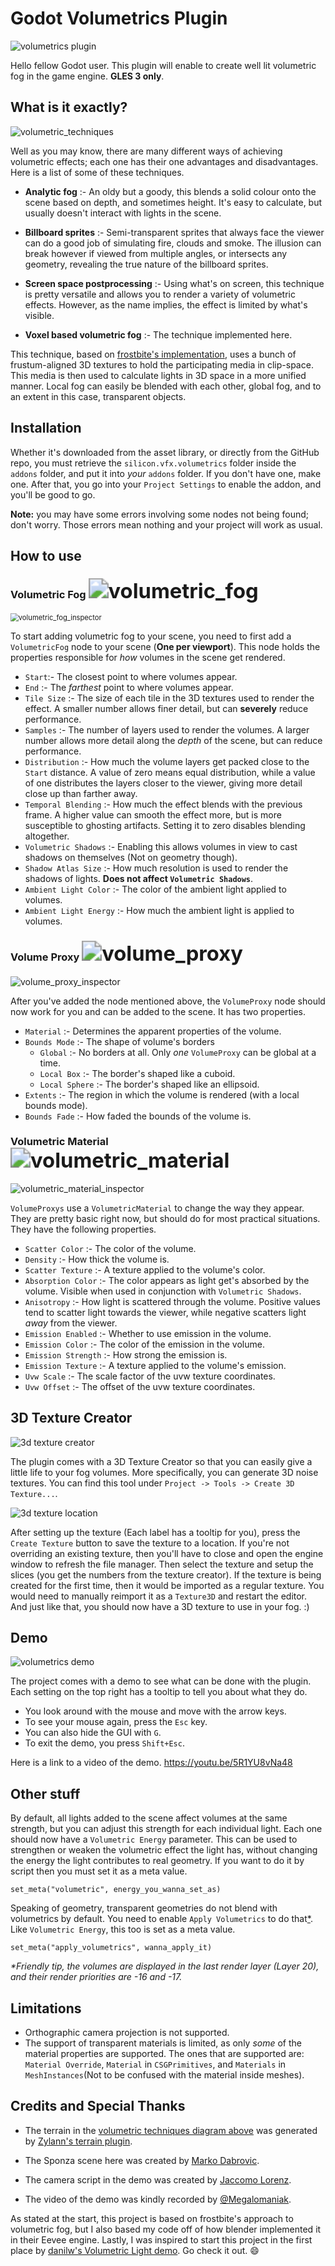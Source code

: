 # Godot Volumetrics Plugin

![volumetrics plugin](doc_images/volumetrics_plugin.png)

Hello fellow Godot user. This plugin will enable to create well lit volumetric fog in the game engine. **GLES 3 only**.

## What is it exactly?

<a name="volumetric-techniques"></a>![volumetric_techniques](doc_images/volumetric_techniques.svg)

Well as you may know, there are many different ways of achieving volumetric effects; each one has their one advantages and disadvantages. Here is a list of some of these techniques.

* **Analytic fog** :- An oldy but a goody, this blends a solid colour onto the scene based on depth, and sometimes height. It's easy to calculate, but usually doesn't interact with lights in the scene.

* **Billboard sprites** :- Semi-transparent sprites that always face the viewer can do a good job of simulating fire, clouds and smoke. The illusion can break however if viewed from multiple angles, or intersects any geometry, revealing the true nature of the billboard sprites.
* **Screen space postprocessing** :- Using what's on screen, this technique is pretty versatile and allows you to render a variety of volumetric effects. However, as the name implies, the effect is limited by what's visible.
* **Voxel based volumetric fog** :- The technique implemented here.

This technique, based on [frostbite's implementation](https://www.ea.com/frostbite/news/physically-based-unified-volumetric-rendering-in-frostbite), uses a bunch of frustum-aligned 3D textures to hold the participating media in clip-space. This media is then used to calculate lights in 3D space in a more unified manner. Local fog can easily be blended with each other, global fog, and to an extent in this case, transparent objects.

## Installation

Whether it's downloaded from the asset library, or directly from the GitHub repo, you must retrieve the `silicon.vfx.volumetrics` folder inside the `addons` folder, and put it into _your_ `addons` folder. If you don't have one, make one. After that, you go into your `Project Settings` to enable the addon, and you'll be good to go. 

**Note:** you may have some errors involving some nodes not being found; don't worry. Those errors mean nothing and your project will work as usual.

## How to use

### Volumetric Fog <img src="addons/silicon.vfx.volumetrics/volumetric_fog.svg" alt="volumetric_fog" style="zoom:200%;" />

<img src="doc_images/volumetric_fog_inspector.png" alt="volumetric_fog_inspector" style="zoom:80%;" />

To start adding volumetric fog to your scene, you need to first add a `VolumetricFog` node to your scene (**One per viewport**). This node holds the properties responsible for _how_ volumes in the scene get rendered.

* `Start`:- The closest point to where volumes appear.
* `End` :- The _farthest_ point to where volumes appear.
* `Tile Size` :- The size of each tile in the 3D textures used to render the effect. A smaller number allows finer detail, but can **severely** reduce performance.
* `Samples` :- The number of layers used to render the volumes. A larger number allows more detail along the _depth_ of the scene, but can reduce performance.
* `Distribution` :- How much the volume layers get packed close to the `Start` distance. A value of zero means equal distribution, while a value of one distributes the layers closer to the viewer, giving more detail close up than farther away.
* `Temporal Blending` :- How much the effect blends with the previous frame. A higher value can smooth the effect more, but is more susceptible to ghosting artifacts. Setting it to zero disables blending altogether.
* `Volumetric Shadows` :- Enabling this allows volumes in view to cast shadows on themselves (Not on geometry though).
* `Shadow Atlas Size` :- How much resolution is used to render the shadows of lights. **Does not affect `Volumetric Shadows`**.
* `Ambient Light Color` :- The color of the ambient light applied to volumes.
* `Ambient Light Energy` :- How much the ambient light is applied to volumes.

### Volume Proxy <img src="addons/silicon.vfx.volumetrics/volume_proxy.svg" alt="volume_proxy" style="zoom: 200%;" />

![volume_proxy_inspector](doc_images/volume_proxy_inspector.png)

After you've added the node mentioned above, the `VolumeProxy` node should now work for you and can be added to the scene. It has two properties.

* `Material` :- Determines the apparent properties of the volume.
* `Bounds Mode` :- The shape of volume's borders
  * `Global` :- No borders at all. Only _one_ `VolumeProxy` can be global at a time.
  * `Local Box` :- The border's shaped like a cuboid.
  * `Local Sphere` :- The border's shaped like an ellipsoid.
* `Extents` :- The region in which the volume is rendered (with a local bounds mode).
* `Bounds Fade` :- How faded the bounds of the volume is.

### Volumetric Material <img src="addons/silicon.vfx.volumetrics/material/volumetric_material.svg" alt="volumetric_material" style="zoom:200%;" />

![volumetric_material_inspector](doc_images/volumetric_material_inspector.png)

`VolumeProxys` use a `VolumetricMaterial` to change the way they appear. They are pretty basic right now, but should do for most practical situations. They have the following properties.

* `Scatter Color` :- The color of the volume.
* `Density` :- How thick the volume is.
* `Scatter Texture` :- A texture applied to the volume's color.
* `Absorption Color` :- The color appears as light get's absorbed by the volume. Visible when used in conjunction with `Volumetric Shadows`.
* `Anisotropy` :- How light is scattered through the volume. Positive values tend to scatter light towards the viewer, while negative scatters light _away_ from the viewer.
* `Emission Enabled` :- Whether to use emission in the volume.
* `Emission Color` :- The color of the emission in the volume.
* `Emission Strength` :- How strong the emission is.
* `Emission Texture` :- A texture applied to the volume's emission.
* `Uvw Scale` :- The scale factor of the uvw texture coordinates.
* `Uvw Offset` :- The offset of the uvw texture coordinates.

## 3D Texture Creator

![3d texture creator](doc_images/3d_texture_creator.png)

The plugin comes with a 3D Texture Creator so that you can easily give a little life to your fog volumes. More specifically, you can generate 3D noise textures. You can find this tool under `Project -> Tools -> Create 3D Texture...`. 

![3d texture location](doc_images/3d_texture_location.png)

After setting up the texture (Each label has a tooltip for you), press the `Create Texture` button to save the texture to a location. If you're not overriding an existing texture, then you'll have to close and open the engine window to refresh the file manager. Then select the texture and setup the slices (you get the numbers from the texture creator). If the texture is being created for the first time, then it would be imported as a regular texture. You would need to manually reimport it as a `Texture3D` and restart the editor. And just like that, you should now have a 3D texture to use in your fog. :)

## Demo

![volumetrics demo](doc_images/volumetrics_demo.png)

The project comes with a demo to see what can be done with the plugin. Each setting on the top right has a tooltip to tell you about what they do.

* You look around with the mouse and move with the arrow keys.
* To see your mouse again, press the `Esc` key.
* You can also hide the GUI with `G`.
* To exit the demo, you press `Shift+Esc`. 

Here is a link to a video of the demo. https://youtu.be/5R1YU8vNa48

## Other stuff

By default, all lights added to the scene affect volumes at the same strength, but you can adjust this strength for each individual light. Each one should now have a `Volumetric Energy` parameter. This can be used to strengthen or weaken the volumetric effect the light has, without changing the energy the light contributes to real geometry. If you want to do it by script then you must set it as a meta value.

```GDScript
set_meta("volumetric", energy_you_wanna_set_as)
```

Speaking of geometry, transparent geometries do not blend with volumetrics by default. You need to enable `Apply Volumetrics` to do that[*](#transparent-limit). Like `Volumetric Energy`, this too is set as a meta value.

```GDScript
set_meta("apply_volumetrics", wanna_apply_it)
```

_*Friendly tip, the volumes are displayed in the last render layer (Layer 20), and their render priorities are -16 and -17._

## Limitations

* Orthographic camera projection is not supported.
*  <a name="transparent-limit"></a>The support of transparent materials is limited, as only _some_ of the material properties are supported. The ones that are supported are: `Material Override`, `Material` in `CSGPrimitives`, and `Materials` in `MeshInstances`(Not to be confused with the material inside meshes). 

## Credits and Special Thanks

* The terrain in the [volumetric techniques diagram above](#volumetric-techniques) was generated by [Zylann's terrain plugin](https://github.com/Zylann/godot_terrain_plugin).

* The Sponza scene here was created by [Marko Dabrovic](https://casual-effects.com/g3d/data10/index.html#mesh10).
* The camera script in the demo was created by [Jaccomo Lorenz](https://github.com/Maujoe/godot-camera-control).
* The video of the demo was kindly recorded by [@Megalomaniak](https://godotforums.org/profile/Megalomaniak).

As stated at the start, this project is based on frostbite's approach to volumetric fog, but I also based my code off of how blender implemented it in their Eevee engine. Lastly, I was inspired to start this project in the first place by [danilw's Volumetric Light demo](https://github.com/danilw/godot-utils-and-other/tree/master/Volumetric_Lights). Go check it out. :smile: